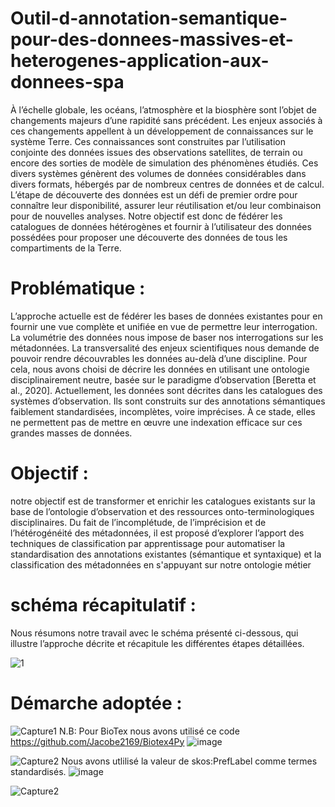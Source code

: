 # Outil-d-annotation-semantique-pour-des-donnees-massives-et-heterogenes-application-aux-donnees-spa
À l’échelle globale, les océans, l’atmosphère et la biosphère sont l’objet de changements majeurs d’une rapidité sans précédent. Les enjeux associés à ces changements appellent à un développement de connaissances sur le système Terre. Ces connaissances sont construites par l’utilisation conjointe des données issues des observations satellites, de terrain ou encore des sorties de modèle de simulation des phénomènes étudiés. Ces divers systèmes génèrent des volumes de données considérables dans divers formats, hébergés par de nombreux centres de données et de calcul.  L’étape de découverte des données est un défi de premier ordre pour connaître leur disponibilité, assurer leur réutilisation et/ou leur combinaison pour de nouvelles analyses. Notre objectif est donc de fédérer les catalogues de données hétérogènes et fournir à l’utilisateur des données possédées pour proposer une découverte des données de tous les compartiments de la Terre.
# Problématique :

L’approche actuelle est de fédérer les bases de données existantes pour en fournir une vue complète et unifiée en vue de permettre leur interrogation. La volumétrie des données nous impose de baser nos interrogations sur les métadonnées. La transversalité des enjeux scientifiques nous demande de pouvoir rendre découvrables les données au-delà d’une discipline. Pour cela, nous avons choisi de décrire les données en utilisant une ontologie disciplinairement neutre, basée sur le paradigme d’observation [Beretta et al., 2020]. 
Actuellement, les données sont décrites dans les catalogues des systèmes d’observation. Ils sont construits sur des annotations sémantiques faiblement standardisées, incomplètes, voire imprécises. À ce stade, elles ne permettent pas de mettre en œuvre une indexation efficace sur ces grandes masses de données.
# Objectif : 
notre objectif est de transformer et enrichir les catalogues existants sur la base de l’ontologie d’observation et des ressources onto-terminologiques disciplinaires.  Du fait de l’incomplétude, de l’imprécision et de l’hétérogénéité des métadonnées, il est proposé d’explorer l’apport des techniques de classification par apprentissage pour automatiser la standardisation des annotations existantes (sémantique et syntaxique) et la classification des métadonnées en s'appuyant sur notre ontologie métier
# schéma récapitulatif :
Nous résumons notre travail avec le schéma présenté ci-dessous, qui illustre l’approche décrite et récapitule les différentes étapes détaillées.

![1](https://user-images.githubusercontent.com/65137647/136370928-c39dc002-08f9-49bb-a928-a32c3ed42813.png)
# Démarche adoptée :
![Capture1](https://user-images.githubusercontent.com/65137647/136787102-9c4a48cf-35f8-49b2-8df6-e6f233d448a2.PNG)
N.B: Pour BioTex nous avons utilisé ce code  https://github.com/Jacobe2169/Biotex4Py
![image](https://user-images.githubusercontent.com/65137647/136530510-c3bf404e-757d-4ad4-8a73-4ecd5409b787.png)

![Capture2](https://user-images.githubusercontent.com/65137647/136787637-7264b559-291f-4ffd-92c4-bb004594dbab.PNG)
Nous avons utlilisé la valeur de skos:PrefLabel comme termes standardisés.
![image](https://user-images.githubusercontent.com/65137647/136530631-c1ab4e83-35bc-4e80-a6f7-1227d135907e.png)

![Capture2](https://user-images.githubusercontent.com/65137647/136530375-14266b71-41a2-4ae2-968a-3cfcf6e367eb.PNG)

